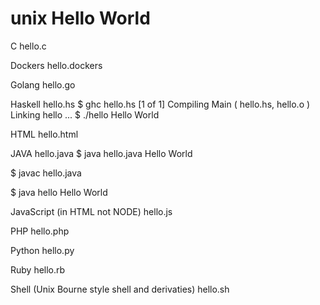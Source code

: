 # unix Hello World

C
hello.c

Dockers
hello.dockers

Golang
hello.go

Haskell hello.hs
$ ghc hello.hs
[1 of 1] Compiling Main             ( hello.hs, hello.o )
Linking hello ...
$ ./hello
Hello World

HTML
hello.html

JAVA hello.java
$ java hello.java
Hello World

$ javac hello.java

$ java hello
Hello World


JavaScript (in HTML not NODE)
hello.js

PHP
hello.php

Python
hello.py

Ruby
hello.rb

Shell (Unix Bourne style shell and derivaties)
hello.sh
